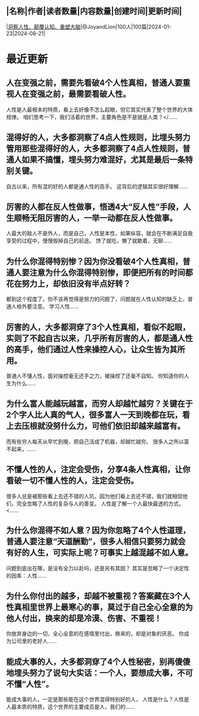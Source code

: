 |名称|作者|读者数量|内容数量|创建时间|更新时间|
---
|[洞察人性、颠覆认知、重塑大脑](https://xiaobot.net/p/renxing?refer=0b133df9-27dc-423b-8101-639049001c13)|@JoyandLion|100人|100篇|2024-01-23|2024-08-21|

# 最近更新
## 人在变强之前，需要先看破4个人性真相，普通人要重视人在变强之前，最需要看破人性。
人性是人最根本的特质，看上去好像不怎么起眼，但它其实代表了整个世界的大体规律。
咱们思考一下，我们活着的世界，主要角色是不是就是人类？</......
## 混得好的人，大多都洞察了4点人性规则，比埋头努力管用那些混得好的人，大多都洞察了4点人性规则，普通人如果不搞懂，埋头努力难混好，尤其是最后一条特别关键。
自古以来，所有混的好的人都是通人性的高手。
这背后的逻辑其实很好理解......
## 厉害的人都在反人性做事，悟透4大“反人性”手段，人生顺畅无阻厉害的人，一举一动都在反人性做事。
人最大的敌人不是外人，而是自己，人性是本性，如果纵容，就会在不断满足自我享受的过程中，慢慢毁掉自己的前途。
馋了就吃，懒了就歇着，无聊......
## 为什么你混得特别惨？因为你没看破4个人性真相，普通人要注意为什么你混得特别惨，即便把所有的时间都花在努力上，却依旧没有半点好转？
都到这个程度了，你不该再觉得是努力的问题了，问题就在人性认知的缺乏上，普通人格外要注意。
学习人性......
## 厉害的人，大多都洞穿了3个人性真相，看似不起眼，实则了不起自古以来，几乎所有厉害的人，都是通人性的高手，他们通过人性来操控人心，让众生皆为其所用。
普通人不懂人性，面对操控毫无还手之力，被操控了还毫不自知。
你知道你的人生为什么......
## 为什么富人能越玩越富，而穷人却越忙越穷？关键在于2个字人比人真的气人，很多富人一天到晚都在玩，看上去压根就没努什么力，可他们依旧却越来越富有。
而有些穷人每天从早忙到晚，把自己活成了机器，却越忙越穷。
很多人之所以富不起来，......
## 不懂人性的人，注定会受伤，分享4条人性真相，让你看破一切不懂人性的人，注定会受伤。
很多人总是被那些看上去还不错的人坑，因为他们看上去还不错，我们就相信他们，完全忽略了人性的复杂与人的善变。
人性是了解一个人最快最透的方式。<......
## 为什么你混得不如人意？因为你忽略了4个人性道理，普通人要注意“天道酬勤”，很多人相信只要努力就会有好的人生，可实际上呢？可事实上越混越不如人意。
问题到底出在哪，是没有全力以赴吗，还是另有其因？
其实是忽略了一个决定性的因素：人性......
## 为什么你付出的越多，却越不被重视？答案藏在3个人性真相里世界上最寒心的事，莫过于自己全心全意的为他人付出，换来的却是冷漠、伤害、不重视！
你放弃身边的一切，全心全意的在感情里付出，换来的，却是对象的厌恶。
你成为公司里的老好人......
## 能成大事的人，大多都洞穿了4个人性秘密，别再傻傻地埋头努力了说句大实话：一个人，要想成大事，不可不懂“人性”。
能成大事的人，一定是那些能在这个世界混得特别好的人，
人性是什么？人性是人最本质的特质，这个世界的主要成员是人，我们的......


